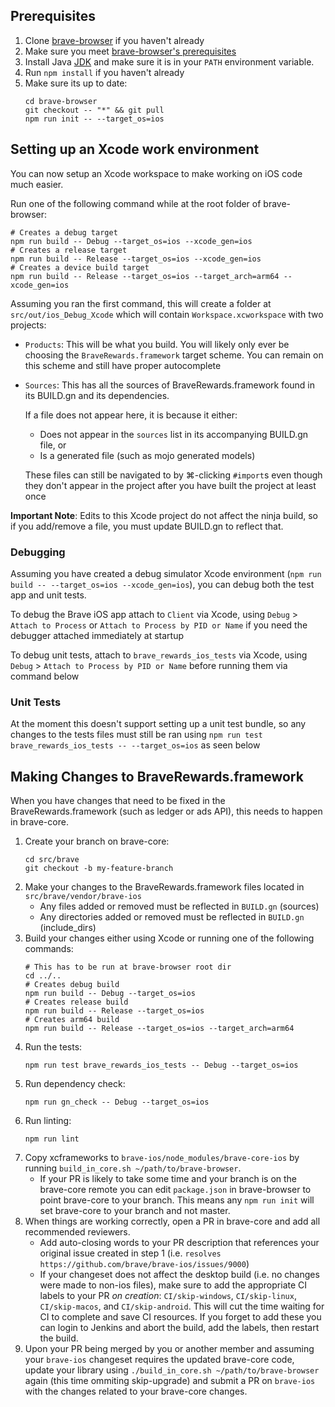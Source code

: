 ## Prerequisites

1. Clone [brave-browser](https://github.com/brave/brave-browser) if you haven't already
1. Make sure you meet [brave-browser's prerequisites](https://github.com/brave/brave-browser/wiki/macOS-Development-Environment)
1. Install Java [JDK](https://www.oracle.com/java/technologies/downloads/) and make sure it is in your `PATH` environment variable.
1. Run `npm install` if you haven't already
1. Make sure its up to date:
    ```shell
    cd brave-browser
    git checkout -- "*" && git pull
    npm run init -- --target_os=ios
    ```

## Setting up an Xcode work environment
 
You can now setup an Xcode workspace to make working on iOS code much easier.

Run one of the following command while at the root folder of brave-browser:
```shell
# Creates a debug target
npm run build -- Debug --target_os=ios --xcode_gen=ios
# Creates a release target
npm run build -- Release --target_os=ios --xcode_gen=ios
# Creates a device build target
npm run build -- Release --target_os=ios --target_arch=arm64 --xcode_gen=ios
```

Assuming you ran the first command, this will create a folder at `src/out/ios_Debug_Xcode` which will contain `Workspace.xcworkspace` with two projects:

- `Products`: This will be what you build. You will likely only ever be choosing the `BraveRewards.framework` target scheme. You can remain on this scheme and still have proper autocomplete
- `Sources`: This has all the sources of BraveRewards.framework found in its BUILD.gn and its dependencies. 
  
  If a file does not appear here, it is because it either:
  - Does not appear in the `sources` list in its accompanying BUILD.gn file, or
  - Is a generated file (such as mojo generated models)

  These files can still be navigated to by ⌘-clicking `#import`s even though they don't appear in the project after you have built the project at least once

**Important Note**: Edits to this Xcode project do not affect the ninja build, so if you add/remove a file, you must update BUILD.gn to reflect that.

### Debugging

Assuming you have created a debug simulator Xcode environment (`npm run build -- --target_os=ios --xcode_gen=ios`), you can debug both the test app and unit tests.

To debug the Brave iOS app attach to `Client` via Xcode, using `Debug` > `Attach to Process` or `Attach to Process by PID or Name` if you need the debugger attached immediately at startup

To debug unit tests, attach to `brave_rewards_ios_tests` via Xcode, using `Debug` > `Attach to Process by PID or Name` before running them via command below

### Unit Tests

At the moment this doesn't support setting up a unit test bundle, so any changes to the tests files must still be ran using `npm run test brave_rewards_ios_tests -- --target_os=ios` as seen below

## Making Changes to BraveRewards.framework

When you have changes that need to be fixed in the BraveRewards.framework (such as ledger or ads API), this needs to happen in brave-core.

1. Create your branch on brave-core:
    ```shell
    cd src/brave
    git checkout -b my-feature-branch
    ```
1. Make your changes to the BraveRewards.framework files located in `src/brave/vendor/brave-ios`
    - Any files added or removed must be reflected in `BUILD.gn` (sources)
    - Any directories added or removed must be reflected in `BUILD.gn` (include_dirs)
1. Build your changes either using Xcode or running one of the following commands:
    ```shell
    # This has to be run at brave-browser root dir
    cd ../..
    # Creates debug build
    npm run build -- Debug --target_os=ios
    # Creates release build
    npm run build -- Release --target_os=ios
    # Creates arm64 build
    npm run build -- Release --target_os=ios --target_arch=arm64
    ```
1. Run the tests:
    ```shell
    npm run test brave_rewards_ios_tests -- Debug --target_os=ios
    ```
1. Run dependency check:
    ```shell
    npm run gn_check -- Debug --target_os=ios
    ```
1. Run linting:
    ```shell
    npm run lint
    ```
1. Copy xcframeworks to `brave-ios/node_modules/brave-core-ios` by running `build_in_core.sh ~/path/to/brave-browser`.
    - If your PR is likely to take some time and your branch is on the brave-core remote you can edit `package.json` in brave-browser to point brave-core to your branch. This means any `npm run init` will set brave-core to your branch and not master.
1. When things are working correctly, open a PR in brave-core and add all recommended reviewers.
    - Add auto-closing words to your PR description that references your original issue created in step 1 (i.e. `resolves https://github.com/brave/brave-ios/issues/9000`)
    - If your changeset does not affect the desktop build (i.e. no changes were made to non-ios files), make sure to add the appropriate CI labels to your PR *on creation*: `CI/skip-windows`, `CI/skip-linux`, `CI/skip-macos`, and `CI/skip-android`. This will cut the time waiting for CI to complete and save CI resources. If you forget to add these you can login to Jenkins and abort the build, add the labels, then restart the build.
1. Upon your PR being merged by you or another member and assuming your `brave-ios` changeset requires the updated brave-core code, update your library using `./build_in_core.sh ~/path/to/brave-browser` again (this time ommiting skip-upgrade) and submit a PR on `brave-ios` with the changes related to your brave-core changes.
